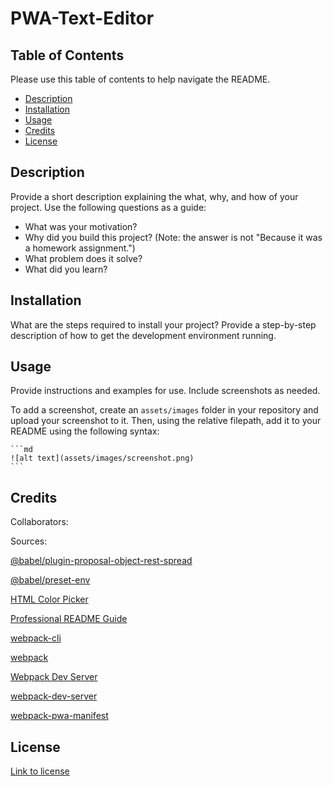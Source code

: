 # PWA-Text-Editor

## Table of Contents

Please use this table of contents to help navigate the README.

- [Description](#description)
- [Installation](#installation)
- [Usage](#usage)
- [Credits](#credits)
- [License](#license)

## Description

Provide a short description explaining the what, why, and how of your project. Use the following questions as a guide:

- What was your motivation?
- Why did you build this project? (Note: the answer is not "Because it was a homework assignment.")
- What problem does it solve?
- What did you learn?

## Installation

What are the steps required to install your project? Provide a step-by-step description of how to get the development environment running.

## Usage

Provide instructions and examples for use. Include screenshots as needed.

To add a screenshot, create an `assets/images` folder in your repository and upload your screenshot to it. Then, using the relative filepath, add it to your README using the following syntax:

    ```md
    ![alt text](assets/images/screenshot.png)
    ```

## Credits

Collaborators:


Sources:

[@babel/plugin-proposal-object-rest-spread](https://babeljs.io/docs/en/babel-plugin-proposal-object-rest-spread)

[@babel/preset-env](https://babeljs.io/docs/en/babel-preset-env)

[HTML Color Picker](https://www.w3schools.com/colors/colors_picker.asp)

[Professional README Guide](https://coding-boot-camp.github.io/full-stack/github/professional-readme-guide)

[webpack-cli](https://www.npmjs.com/package/webpack-cli)

[webpack](https://www.npmjs.com/package/webpack)

[Webpack Dev Server](https://webpack.js.org/configuration/dev-server/)

[webpack-dev-server](https://www.npmjs.com/package/webpack-dev-server)

[webpack-pwa-manifest](https://www.npmjs.com/package/webpack-pwa-manifest)

## License

[Link to license](./LICENSE)

